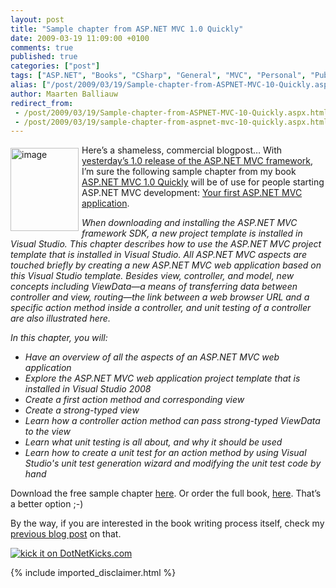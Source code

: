 ```yaml
---
layout: post
title: "Sample chapter from ASP.NET MVC 1.0 Quickly"
date: 2009-03-19 11:09:00 +0100
comments: true
published: true
categories: ["post"]
tags: ["ASP.NET", "Books", "CSharp", "General", "MVC", "Personal", "Publications"]
alias: ["/post/2009/03/19/Sample-chapter-from-ASPNET-MVC-10-Quickly.aspx", "/post/2009/03/19/sample-chapter-from-aspnet-mvc-10-quickly.aspx"]
author: Maarten Balliauw
redirect_from:
 - /post/2009/03/19/Sample-chapter-from-ASPNET-MVC-10-Quickly.aspx.html
 - /post/2009/03/19/sample-chapter-from-aspnet-mvc-10-quickly.aspx.html
---
```

<p>
<a href="http://www.packtpub.com/asp-net-model-view-controller-1-0-quickly/book" target="_blank"><img style="display: inline; margin: 5px 5px 5px 0px; border: 0px" src="/images/WindowsLiveWriter/SamplechapterfromASP.NETMVC1.0Quickly_9D27/image_5901a146-a266-4df7-ba3d-09cbd5073314.png" border="0" alt="image" title="image" width="109" height="133" align="left" /></a> Here&rsquo;s a shameless, commercial blogpost&hellip; With <a href="/post/2009/03/18/ASPNET-MVC-10-has-been-released!.aspx" target="_blank">yesterday&rsquo;s 1.0 release of the ASP.NET MVC framework</a>, I&rsquo;m sure the following sample chapter from my book <a href="http://www.packtpub.com/asp-net-model-view-controller-1-0-quickly/book" target="_blank">ASP.NET MVC 1.0 Quickly</a> will be of use for people starting ASP.NET MVC development: <a href="http://www.packtpub.com/files/asp-net-mvc-1-0-quickly-sample-chapter-2-your-first-asp-net-mvc-application.pdf" target="_blank">Your first ASP.NET MVC application</a>.
</p>
<p>
<em>When downloading and installing the ASP.NET MVC framework SDK, a new project template is installed in Visual Studio. This chapter describes how to use the ASP.NET MVC project template that is installed in Visual Studio. All ASP.NET MVC aspects are touched briefly by creating a new ASP.NET MVC web application based on this Visual Studio template. Besides view, controller, and model, new concepts including ViewData&mdash;a means of transferring data between controller and view, routing&mdash;the link between a web browser URL and a specific action method inside a controller, and unit testing of a controller are also illustrated here.</em>
</p>
<p>
<em>In this chapter, you will:</em>
</p>
<ul>
	<li><em>Have an overview of all the aspects of an ASP.NET MVC web application</em></li>
	<li><em>Explore the ASP.NET MVC web application project template that is installed in Visual Studio 2008</em></li>
	<li><em>Create a first action method and corresponding view</em></li>
	<li><em>Create a strong-typed view</em></li>
	<li><em>Learn how a controller action method can pass strong-typed ViewData to the view</em></li>
	<li><em>Learn what unit testing is all about, and why it should be used</em></li>
	<li><em>Learn how to create a unit test for an action method by using Visual Studio&#39;s unit test generation wizard and modifying the unit test code by hand</em></li>
</ul>
<p>
Download the free sample chapter <a href="http://www.packtpub.com/files/asp-net-mvc-1-0-quickly-sample-chapter-2-your-first-asp-net-mvc-application.pdf" target="_blank">here</a>. Or order the full book, <a href="http://www.packtpub.com/asp-net-model-view-controller-1-0-quickly/book" target="_blank">here</a>. That&rsquo;s a better option ;-)
</p>
<p>
By the way, if you are interested in the book writing process itself, check my <a href="/post/2009/02/17/Announcing-my-book-ASPNET-MVC-10-Quickly.aspx" target="_blank">previous blog post</a> on that.
</p>
<p>
<a href="http://www.dotnetkicks.com/kick/?url=/post/2009/03/19/Sample-chapter-from-ASPNET-MVC-10-Quickly.aspx&amp;title=Sample chapter from ASP.NET MVC 1.0 Quickly">
                    <img src="http://www.dotnetkicks.com/Services/Images/KickItImageGenerator.ashx?url=/post/2009/03/19/Sample-chapter-from-ASPNET-MVC-10-Quickly.aspx" border="0" alt="kick it on DotNetKicks.com" />
                  </a>
</p>

{% include imported_disclaimer.html %}
